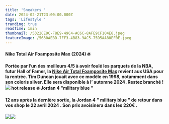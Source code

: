```yaml
---
title: 'Sneakers '
date: 2024-02-21T23:00:00.000Z
tags: 'Lifestyle '
tranding: true
readTime: 1min
thumbnail: /5322CE9C-F8E9-49C4-AC6C-8AFE9CF104E8.jpeg
featureImage: /5630AEBD-7FF3-4B83-9AC5-75D5AA80EF0E.jpeg
---
```


#### &#x20;**Nike Total Air Foamposite Max (2024)** 🔥

#### Portée par l’un des meilleurs 4/5 à avoir foulé les parquets de la NBA, futur Hall of Famer, la [Nike Air Total Foamposite Max](https://www.sneakers.fr/basket/nike-air-total-foamposite-max%20) revient aux USA pour la rentrée. Tim Duncan jouait avec ce modèle en 1998, notamment dans son coloris silver. Elle sera disponible à l’ automne  2024 .Restez branché ! ![](/2FFCB73A-6D2F-4627-99D2-5FCE887FE8EC.jpeg) **hot release 🔥 Jordan 4 "military blue** "

#### 12 ans après la dernière sortie, la Jordan 4 " military blue " de retour dans vos shop le 22 avril 2024 . Son prix avoisinera dans les 220€ .

#### ![](/78663EC5-F34E-4796-A30B-BF01AB4EE793.jpeg)![](/6ACC7E12-19AE-4108-BB74-2920339C9B7B.jpeg) 

